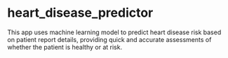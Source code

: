 # heart_disease_predictor
This app uses machine learning model to predict heart disease risk based on patient report details, providing quick and accurate assessments of whether the patient is healthy or at risk.
